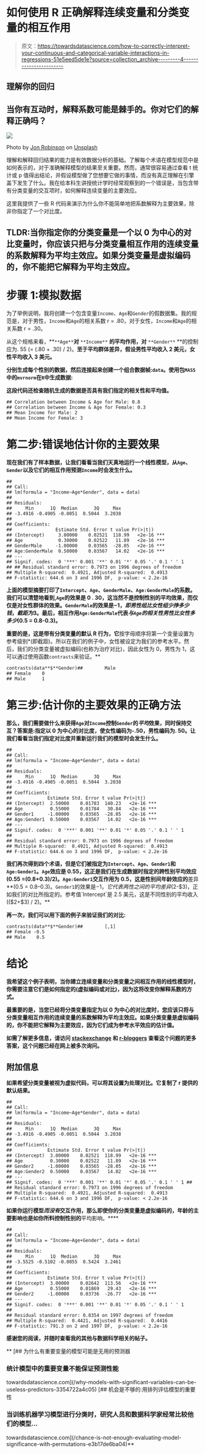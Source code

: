 # 如何使用 R 正确解释连续变量和分类变量的相互作用

> 原文：<https://towardsdatascience.com/how-to-correctly-interpret-your-continuous-and-categorical-variable-interactions-in-regressions-51e5eed5de1e?source=collection_archive---------4----------------------->

## 理解你的回归

## 当你有互动时，解释系数可能是棘手的。你对它们的解释正确吗？

![](img/e501d3e2a812d46c0b3816b3a86eb6ad.png)

Photo by [Jon Robinson](https://unsplash.com/@jnr1963?utm_source=medium&utm_medium=referral) on [Unsplash](https://unsplash.com?utm_source=medium&utm_medium=referral)

理解和解释回归结果的能力是有效数据分析的基础。了解每个术语在模型规范中是如何表示的，对于准确解释模型的结果至关重要。然而，通常很容易通过查看 t 统计或 p 值得出结论，并假设模型做了您想要它做的事情，而没有真正理解在引擎盖下发生了什么。我在给本科生讲授统计学时经常观察到的一个错误是，当包含带有分类变量的交互项时，如何解释连续变量的主要效应。

这里我提供了一些 R 代码来演示为什么你不能简单地把系数解释为主要效果，除非你指定了一个对比度。

## TLDR:当你指定你的分类变量是一个以 0 为中心的对比变量时，你应该只把与分类变量相互作用的连续变量的系数解释为平均主效应。如果分类变量是虚拟编码的，你不能把它解释为平均主效应。

# 步骤 1:模拟数据

为了举例说明，我将创建一个包含变量`Income`、`Age`和`Gender`的假数据集。我的规范是，对于男性，`Income`和`Age`的相关系数 r = .80，对于女性，`Income`和`Age`的相关系数 r = .30。

从这个规格来看，**`**Age**`**对** `**Income**` **的平均作用，对** `**Gender**` **的控制应为. 55 (= (.80 + .30) / 2)。**至于平均群体差异，假设男性平均收入 2 美元，女性平均收入 3 美元。**

**分别生成每个性别的数据，然后连接起来创建一个组合数据帧:`data`。使用包`MASS`中的`mvrnorm`在`R`中生成数据:**

**这段代码还检查随机生成的数据是否具有我们指定的相关性和平均值。**

```
## Correlation between Income & Age for Male: 0.8 
## Correlation between Income & Age for Female: 0.3 
## Mean Income for Male: 2 
## Mean Income for Female: 3
```

# **第二步:错误地估计你的主要效果**

**现在我们有了样本数据，让我们看看当我们天真地运行一个线性模型，从`Age`、`Gender`以及它们的相互作用预测`Income`时会发生什么。**

```
## 
## Call: 
## lm(formula = "Income~Age*Gender", data = data) 
## 
## Residuals: 
##     Min      1Q  Median      3Q     Max 
## -3.4916 -0.4905 -0.0051  0.5044  3.2038 
## 
## Coefficients: 
##                Estimate Std. Error t value Pr(>|t|)     
## (Intercept)     3.00000    0.02521  118.99   <2e-16 *** 
## Age             0.30000    0.02522   11.89   <2e-16 *** 
## GenderMale     -1.00000    0.03565  -28.05   <2e-16 *** 
## Age:GenderMale  0.50000    0.03567   14.02   <2e-16 *** 
## --- 
## Signif. codes:  0 '***' 0.001 '**' 0.01 '*' 0.05 '.' 0.1 ' ' 1 
## ## Residual standard error: 0.7973 on 1996 degrees of freedom 
## Multiple R-squared:  0.4921, Adjusted R-squared:  0.4913 
## F-statistic: 644.6 on 3 and 1996 DF,  p-value: < 2.2e-16
```

**上面的模型摘要打印了`Intercept`、`Age`、`GenderMale`、`Age:GenderMale`的系数。我们可以清楚地看到,`Age`的效果是 0 . 30，这当然不是控制性别的平均效果，而仅仅是对女性群体的效果。`GenderMale`的效果是$-1，即男性组比女性组少挣多少钱，截距为$3。最后，相互作用`Age:GenderMale`代表*与`Age`的相关性男性比女性多多少*(0.5 = 0.8-0.3)。**

**重要的是，这是带有分类变量的默认 R 行为，它**按字母顺序将第一个变量设置为参考级别*(即截距)。所以在我们的例子中，女性被设定为我们的参考水平。然后，我们的分类变量被虚拟编码(也称为治疗对比)，因此女性为 0，男性为 1，这可以通过使用函数`contrasts`来验证。**

```
contrasts(data**$**Gender)##        Male 
## Female    0 
## Male      1
```

# **第三步:估计你的主要效果的正确方法**

**那么，我们需要做什么来获得`Age`对`Income`控制`Gender`的*平均*效果，同时保持交互？答案是:**指定以 0 为中心的对比度，使女性编码为-.50，男性编码为. 50。让我们看看当我们指定对比度并重新运行我们的模型时会发生什么。****

```
## 
## Call: 
## lm(formula = "Income~Age*Gender", data = data) 
## 
## Residuals: 
##     Min      1Q  Median      3Q     Max 
## -3.4916 -0.4905 -0.0051  0.5044  3.2038 
## 
## Coefficients: 
##             Estimate Std. Error t value Pr(>|t|)     
## (Intercept)  2.50000    0.01783  140.23   <2e-16 *** 
## Age          0.55000    0.01784   30.84   <2e-16 *** 
## Gender1     -1.00000    0.03565  -28.05   <2e-16 *** 
## Age:Gender1  0.50000    0.03567   14.02   <2e-16 *** 
## --- 
## Signif. codes:  0 '***' 0.001 '**' 0.01 '*' 0.05 '.' 0.1 ' ' 1 
## 
## Residual standard error: 0.7973 on 1996 degrees of freedom 
## Multiple R-squared:  0.4921, Adjusted R-squared:  0.4913 
## F-statistic: 644.6 on 3 and 1996 DF,  p-value: < 2.2e-16
```

**我们再次得到四个术语，但是它们被指定为`Intercept`、`Age`、`Gender1`和`Age:Gender1`。`Age`效应是 **0.55，这正是我们在生成数据时指定的跨性别平均效应**(0.55 =(0.8+0.3)/2)。`Age:Gender1`交互作用为 0.5，这是性别间年龄效应的**差异**(0.5 = 0.8–0.3)。`Gender1`的效果是$-1，它代表两性之间的平均差异($2-$3)，正如我们的对比所指定的。参考值`Intercept`是 2.5 美元，这是不同性别的平均收入(($2+$3) / 2)。**

**再一次，我们可以用下面的例子来验证我们的对比:**

```
contrasts(data**$**Gender)##        [,1]
## Female -0.5
## Male    0.5
```

# **结论**

**我希望这个例子表明，当你建立连续变量和分类变量之间相互作用的线性模型时，你需要注意它们是如何指定的(虚拟编码或对比)，因为这将改变你解释系数的方式。**

**最重要的是，当您已经将分类变量指定为以 0 为中心的对比度时，您应该只将与分类变量相互作用的连续变量的系数解释为平均主效应。如果分类变量是虚拟编码的，你不能把它解释为主要效应，因为它们成为参考水平效应的估计值。**

**如需了解更多信息，请访问 [stackexchange](https://stats.stackexchange.com/questions/41129/interpreting-coefficients-of-an-interaction-between-categorical-and-continuous-v) 和 [r-bloggers](https://www.r-bloggers.com/interpreting-interaction-coefficient-in-r-part1-lm/) 查看这个问题的更多答案，这个问题已经在网上被多次询问。**

## **附加信息**

**如果希望分类变量被视为虚拟代码，可以将其设置为处理对比。它复制了 r 提供的默认结果。**

```
## 
## Call: 
## lm(formula = "Income~Age*Gender", data = data) 
## 
## Residuals: 
##     Min      1Q  Median      3Q     Max 
## -3.4916 -0.4905 -0.0051  0.5044  3.2038 
## 
## Coefficients: 
##             Estimate Std. Error t value Pr(>|t|)     
## (Intercept)  3.00000    0.02521  118.99   <2e-16 *** 
## Age          0.30000    0.02522   11.89   <2e-16 *** 
## Gender2     -1.00000    0.03565  -28.05   <2e-16 *** 
## Age:Gender2  0.50000    0.03567   14.02   <2e-16 *** 
## --- 
## Signif. codes:  0 '***' 0.001 '**' 0.01 '*' 0.05 '.' 0.1 ' ' 1 ## 
## Residual standard error: 0.7973 on 1996 degrees of freedom 
## Multiple R-squared:  0.4921, Adjusted R-squared:  0.4913 
## F-statistic: 644.6 on 3 and 1996 DF,  p-value: < 2.2e-16
```

**如果你运行模型*而没有*交互作用，那么即使你的分类变量是虚拟编码的，年龄的主要影响也是如你所料控制性别的**平均影响。****

```
## 
## Call: 
## lm(formula = "Income~Age+Gender", data = data) 
## 
## Residuals: 
##     Min      1Q  Median      3Q     Max 
## -3.5525 -0.5102 -0.0055  0.5424  3.2461 
## 
## Coefficients: 
##             Estimate Std. Error t value Pr(>|t|)     
## (Intercept)  3.00000    0.02642  113.56   <2e-16 *** 
## Age          0.55000    0.01869   29.43   <2e-16 *** 
## Gender2     -1.00000    0.03736  -26.77   <2e-16 *** 
## --- 
## Signif. codes:  0 '***' 0.001 '**' 0.01 '*' 0.05 '.' 0.1 ' ' 1 
## 
## Residual standard error: 0.8354 on 1997 degrees of freedom 
## Multiple R-squared:  0.4421, Adjusted R-squared:  0.4416 
## F-statistic: 791.3 on 2 and 1997 DF,  p-value: < 2.2e-16
```

**感谢您的阅读，并随时查看我的其他与数据科学相关的帖子。**

**[](/why-models-with-significant-variables-can-be-useless-predictors-3354722a4c05) [## 为什么有重要变量的模型可能是无用的预测器

### 统计模型中的重要变量不能保证预测性能

towardsdatascience.com](/why-models-with-significant-variables-can-be-useless-predictors-3354722a4c05) [](/chance-is-not-enough-evaluating-model-significance-with-permutations-e3b17de6ba04) [## 机会是不够的:用排列评估模型的重要性

### 当训练机器学习模型进行分类时，研究人员和数据科学家经常比较他们的模型…

towardsdatascience.com](/chance-is-not-enough-evaluating-model-significance-with-permutations-e3b17de6ba04)**